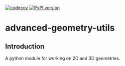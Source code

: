[![codecov](https://codecov.io/gh/django-advance-utils/django-advance-utils/branch/main/graph/badge.svg?token=BF9hnkXKp3)](https://codecov.io/gh/django-advance-utils/geometry-utils) [![PyPI version](https://badge.fury.io/py/advanced-geometry-utils.svg)](https://badge.fury.io/py/advanced-geometry-utils)



# advanced-geometry-utils
## Introduction
A python module for working on 2D and 3D geometries.

